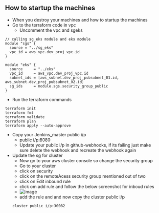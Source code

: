 ## How to startup the machines
- When you destroy your machines and how to startup the machines
- Go to the terraform code in vpc
    - Uncomment the vpc and sgeks
```
// calling sg_eks module and eks module 
module "sgs" {
  source = "../sg_eks"
  vpc_id = aws_vpc.dev_proj_vpc.id
}

module "eks" {
  source     = "../eks"
  vpc_id     = aws_vpc.dev_proj_vpc.id
  subnet_ids = [aws_subnet.dev_proj_pubsubnet_01.id, aws_subnet.dev_proj_pubsubnet_02.id]
  sg_ids     = module.sgs.security_group_public
}
```
- Run the terraform commands
```
terraform init
terraform fmt
terraform validate
terraform plan
terraform apply --auto-approve
```
- Copy your Jenkins_master public i/p
   - public i/p:8080
   - Update your public i/p in github-webhooks, if its failing just make sure delete the webhook and recreate the webhook again
- Update the sg for cluster
  - Now go to your aws cluster console so change the security group
   - Go to your  cluster
   - click on security
   - click on the remoteAcess security group mentioned out of two
   - click on Edit inbound rule
   - click om add rule and follow the below screenshot for inboud rules
   - ![image](https://github.com/user-attachments/assets/eefdcd37-9e9d-4ae8-ab04-665b4ec30fc3)
   - add the rule and and now copy the cluster public i/p
   ```
   cluster public i/p:30082
   ```
 
